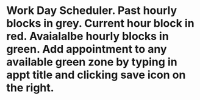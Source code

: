 # Work Day Scheduler. Past hourly blocks in grey. Current hour block in red. Avaialalbe hourly blocks in green. Add appointment to any available green zone by typing in appt title and clicking save icon on the right.
